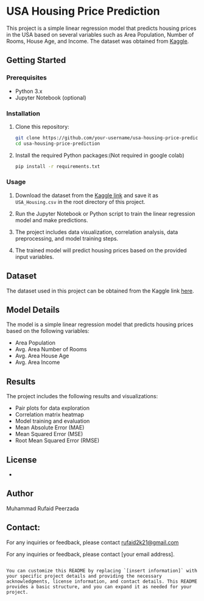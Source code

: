 

# USA Housing Price Prediction

This project is a simple linear regression model that predicts housing prices in the USA based on several variables such as Area Population, Number of Rooms, House Age, and Income. 
The dataset was obtained from [Kaggle](https://www.kaggle.com/datasets/kanths028/usa-housing/).

## Getting Started

### Prerequisites

- Python 3.x
- Jupyter Notebook (optional)

### Installation

1. Clone this repository:

   ```bash
   git clone https://github.com/your-username/usa-housing-price-prediction.git
   cd usa-housing-price-prediction
   ```

2. Install the required Python packages:(Not required in google colab)

   ```bash
   pip install -r requirements.txt
   ```

### Usage

1. Download the dataset from the [Kaggle link](https://www.kaggle.com/datasets/kanths028/usa-housing/) and save it as `USA_Housing.csv` in the root directory of this project.

2. Run the Jupyter Notebook or Python script to train the linear regression model and make predictions.

3. The project includes data visualization, correlation analysis, data preprocessing, and model training steps.

4. The trained model will predict housing prices based on the provided input variables.

## Dataset

The dataset used in this project can be obtained from the Kaggle link [here](https://www.kaggle.com/datasets/kanths028/usa-housing/).

## Model Details

The model is a simple linear regression model that predicts housing prices based on the following variables:

- Area Population
- Avg. Area Number of Rooms
- Avg. Area House Age
- Avg. Area Income

## Results

The project includes the following results and visualizations:

- Pair plots for data exploration
- Correlation matrix heatmap
- Model training and evaluation
- Mean Absolute Error (MAE)
- Mean Squared Error (MSE)
- Root Mean Squared Error (RMSE)

## License

-
## Author

Muhammad Rufaid Peerzada
## Contact:
For any inquiries or feedback, please contact rufaid2k21@gmail.com


For any inquiries or feedback, please contact [your email address].
```

You can customize this README by replacing `[insert information]` with your specific project details and providing the necessary acknowledgments, license information, and contact details. This README provides a basic structure, and you can expand it as needed for your project.
